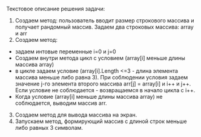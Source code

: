 Текстовое описание решения задачи:
1. Создаем метод: пользователь вводит размер строкового массива и получает рандомный массив. Задаем два строковых массива: array и arr 
2. Создаем метод: 
- задаем интовые переменные i=0 и j=0
- Создаем внутри метода цикл с условием (array[i] меньше длины массива array)
- в цикле задаем условие (array[i].Length <=3 - длина элемента массива меньше либо равна 3). При соблюдении условия задаем значение j-го элемента второго массива arr[j] = array[i] и i++ и j++. Если условие не соблюдается - возвращаемся в начало цикла с i++.
- Когда условие (array[i] меньше длины массива array) не соблюдается, выводим массив arr.
3. Создаем метод для вывода массива на экран.
4. Запускаем метод, формирующий массив с длиной строк меньше либо равных 3 символам.